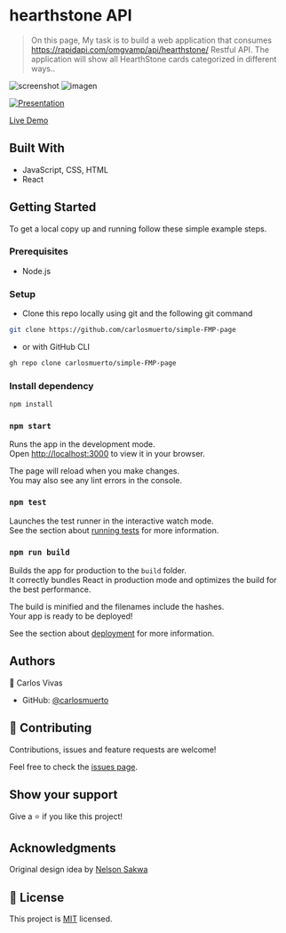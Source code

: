 # hearthstone API

> On this page, My task is to build a web application that consumes https://rapidapi.com/omgvamp/api/hearthstone/ Restful API. The application will show all HearthStone cards categorized in different ways..

![screenshot](https://user-images.githubusercontent.com/34493013/194731370-aff2cbd5-21be-4802-a0d0-37159b8432f2.png)
![imagen](https://user-images.githubusercontent.com/34493013/217884726-6e649f1f-817a-4f9c-a019-c8ebb1e3aad6.png)


[![Presentation](https://res.cloudinary.com/marcomontalbano/image/upload/v1665273472/video_to_markdown/images/google-drive--1TZ1asbQP5gQpKD2P0h7ce-_NU2QtWTv1-c05b58ac6eb4c4700831b2b3070cd403.jpg)](https://drive.google.com/file/d/1TZ1asbQP5gQpKD2P0h7ce-_NU2QtWTv1/view "Presentation")

[Live Demo](https://sweet-scone-b12e3d.netlify.app/)

## Built With

- JavaScript, CSS, HTML
- React

## Getting Started

To get a local copy up and running follow these simple example steps.

### Prerequisites
 - Node.js

### Setup
- Clone this repo locally using git and the following git command
```bash
git clone https://github.com/carlosmuerto/simple-FMP-page
```
- or with GitHub CLI
```bash
gh repo clone carlosmuerto/simple-FMP-page
```

### Install dependency
```bash
npm install
```

### `npm start`

Runs the app in the development mode.\
Open [http://localhost:3000](http://localhost:3000) to view it in your browser.

The page will reload when you make changes.\
You may also see any lint errors in the console.

### `npm test`

Launches the test runner in the interactive watch mode.\
See the section about [running tests](https://facebook.github.io/create-react-app/docs/running-tests) for more information.

### `npm run build`

Builds the app for production to the `build` folder.\
It correctly bundles React in production mode and optimizes the build for the best performance.

The build is minified and the filenames include the hashes.\
Your app is ready to be deployed!

See the section about [deployment](https://facebook.github.io/create-react-app/docs/deployment) for more information.


## Authors

👤 Carlos Vivas

- GitHub: [@carlosmuerto](https://github.com/carlosmuerto)

## 🤝 Contributing

Contributions, issues and feature requests are welcome!

Feel free to check the [issues page](../../issues).

## Show your support

Give a ⭐️ if you like this project!


## Acknowledgments

Original design idea by [Nelson Sakwa](https://www.behance.net/sakwadesignstudio)


## 📝 License

This project is [MIT](LICENSE) licensed.
